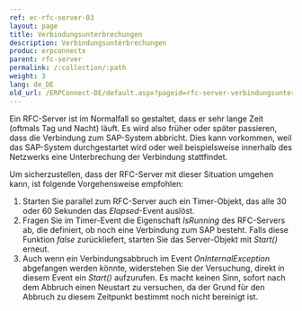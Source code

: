 ```yaml
---
ref: ec-rfc-server-03
layout: page
title: Verbindungsunterbrechungen
description: Verbindungsunterbrechungen
produc: erpconnectx
parent: rfc-server
permalink: /:collection/:path
weight: 3
lang: de_DE
old_url: /ERPConnect-DE/default.aspx?pageid=rfc-server-verbindungsunterbrechungen
---
```


Ein RFC-Server ist im Normalfall so gestaltet, dass er sehr lange Zeit (oftmals Tag und Nacht) läuft. Es wird also früher oder später passieren, dass die Verbindung zum SAP-System abbricht. Dies kann vorkommen, weil das SAP-System durchgestartet wird oder weil beispielsweise innerhalb des Netzwerks eine Unterbrechung der Verbindung stattfindet.

Um sicherzustellen, dass der RFC-Server mit dieser Situation umgehen kann, ist folgende Vorgehensweise empfohlen:

1. Starten Sie parallel zum RFC-Server auch ein Timer-Objekt, das alle 30 oder 60 Sekunden das *Elapsed*-Event auslöst. 
2. Fragen Sie im Timer-Event die Eigenschaft *IsRunning* des RFC-Servers ab, die definiert, ob noch eine Verbindung zum SAP besteht. Falls diese Funktion *false* zurückliefert, starten Sie das Server-Objekt mit *Start()* erneut. 
3. Auch wenn ein Verbindungsabbruch im Event *OnInternalException* abgefangen werden könnte, widerstehen Sie der Versuchung, direkt in diesem Event ein *Start()* aufzurufen. Es macht keinen Sinn, sofort nach dem Abbruch einen Neustart zu versuchen, da der Grund für den Abbruch zu diesem Zeitpunkt bestimmt noch nicht bereinigt ist.
